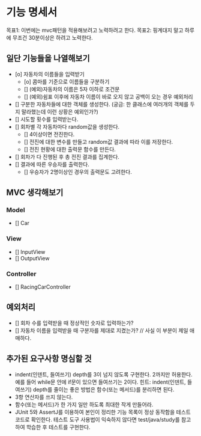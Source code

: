 # 기능 명세서

목표1: 이번에는 mvc패턴을 적용해보려고 노력하려고 한다. 
목표2: 핑계대지 말고 하루에 무조건 30분이상은 하려고 노력한다.

## 일단 기능들을 나열해보기

- [o] 자동차의 이름들을 입력받기
  - [o] 콤마를 기준으로 이름들을 구분하기
  - [] (예외)자동차의 이름은 5자 이하로 조건문
  - [] (예외)쉼표 이후에 자동차 이름이 바로 오지 않고 공백이 오는 경우 예외처리
- [] 구분한 자동차들에 대한 객체를 생성한다. (궁금: 한 클래스에 여러개의 객체를 두지 말라했는데 이런 상황은 예외인가?)
- [] 시도할 횟수를 입력받는다.
- [] 회차별 각 자동차마다 random값을 생성한다.
  - [] 4이상이면 전진한다.
  - [] 전진에 대한 변수를 만들고 random값 결과에 따라 이를 저장한다.
  - [] 전진 현황에 대한 출력문 함수를 만든다.
- [] 회차가 다 진행된 후 총 전진 결과를 집계한다.
- [] 결과에 따른 우승자를 출력한다.
  - [] 우승자가 2명이상인 경우의 출력문도 고려한다.


## MVC 생각해보기

### Model
- [] Car

### View
- [] InputView
- [] OutputView

### Controller
- [] RacingCarController

## 예외처리

- [] 회차 수를 입력받을 때 정상적인 숫자로 입력하는가?
- [] 자동차 이름을 입력받을 때 구분자를 제대로 지켰는가? // 사실 이 부분이 제일 애매하다.


## 추가된 요구사항 명심할 것

- indent(인덴트, 들여쓰기) depth를 3이 넘지 않도록 구현한다. 2까지만 허용한다.
예를 들어 while문 안에 if문이 있으면 들여쓰기는 2이다.
힌트: indent(인덴트, 들여쓰기) depth를 줄이는 좋은 방법은 함수(또는 메서드)를 분리하면 된다.
- 3항 연산자를 쓰지 않는다.
- 함수(또는 메서드)가 한 가지 일만 하도록 최대한 작게 만들어라.
- JUnit 5와 AssertJ를 이용하여 본인이 정리한 기능 목록이 정상 동작함을 테스트 코드로 확인한다.
테스트 도구 사용법이 익숙하지 않다면 test/java/study를 참고하여 학습한 후 테스트를 구현한다.